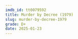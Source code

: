 ```yaml
---
imdb_id: tt0079592
title: Murder by Decree (1979)
slug: murder-by-decree-1979
grade: D+
date: 2025-01-23
---
```


